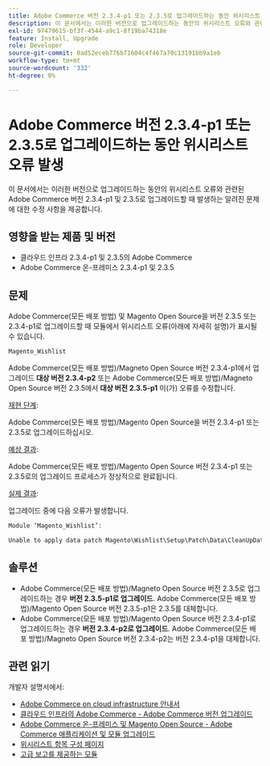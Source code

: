 ```yaml
---
title: Adobe Commerce 버전 2.3.4-p1 또는 2.3.5로 업그레이드하는 동안 위시리스트 오류 발생
description: 이 문서에서는 이러한 버전으로 업그레이드하는 동안의 위시리스트 오류와 관련된 Adobe Commerce 버전 2.3.4-p1 및 2.3.5로 업그레이드할 때 발생하는 알려진 문제에 대한 수정 사항을 제공합니다.
exl-id: 97479615-bf3f-4544-a9c1-8f19ba74318e
feature: Install, Upgrade
role: Developer
source-git-commit: 0ad52eceb776b71604c4f467a70c13191bb9a1eb
workflow-type: tm+mt
source-wordcount: '332'
ht-degree: 0%

---
```


# Adobe Commerce 버전 2.3.4-p1 또는 2.3.5로 업그레이드하는 동안 위시리스트 오류 발생

이 문서에서는 이러한 버전으로 업그레이드하는 동안의 위시리스트 오류와 관련된 Adobe Commerce 버전 2.3.4-p1 및 2.3.5로 업그레이드할 때 발생하는 알려진 문제에 대한 수정 사항을 제공합니다.

## 영향을 받는 제품 및 버전

* 클라우드 인프라 2.3.4-p1 및 2.3.5의 Adobe Commerce
* Adobe Commerce 온-프레미스 2.3.4-p1 및 2.3.5

## 문제

Adobe Commerce(모든 배포 방법) 및 Magento Open Source을 버전 2.3.5 또는 2.3.4-p1로 업그레이드할 때 모듈에서 위시리스트 오류(아래에 자세히 설명)가 표시될 수 있습니다.

```php
Magento_Wishlist
```

Adobe Commerce(모든 배포 방법)/Magneto Open Source 버전 2.3.4-p1에서 업그레이드 **대상 버전 2.3.4-p2** 또는 Adobe Commerce(모든 배포 방법)/Magneto Open Source 버전 2.3.5에서 **대상 버전 2.3.5-p1** 이(가) 오류를 수정합니다.

<u>재현 단계</u>:

Adobe Commerce(모든 배포 방법)/Magento Open Source을 버전 2.3.4-p1 또는 2.3.5로 업그레이드하십시오.

<u>예상 결과</u>:

Adobe Commerce(모든 배포 방법)/Magento Open Source 버전 2.3.4-p1 또는 2.3.5로의 업그레이드 프로세스가 정상적으로 완료됩니다.

<u>실제 결과</u>:

업그레이드 중에 다음 오류가 발생합니다.

```php
Module ‘Magento_Wishlist’:

Unable to apply data patch Magento\Wishlist\Setup\Patch\Data\CleanUpData for module Magento_Wishlist. Original exception message: Unable to unserialize value. Error: Syntax error
```

## 솔루션

* Adobe Commerce(모든 배포 방법)/Magneto Open Source 버전 2.3.5로 업그레이드하는 경우 **버전 2.3.5-p1로 업그레이드**. Adobe Commerce(모든 배포 방법)/Magento Open Source 버전 2.3.5-p1은 2.3.5를 대체합니다.
* Adobe Commerce(모든 배포 방법)/Magento Open Source 버전 2.3.4-p1로 업그레이드하는 경우 **버전 2.3.4-p2로 업그레이드**. Adobe Commerce(모든 배포 방법)/Magneto Open Source 버전 2.3.4-p2는 버전 2.3.4-p1을 대체합니다.

## 관련 읽기

개발자 설명서에서:

* [Adobe Commerce on cloud infrastructure 안내서](https://devdocs.magento.com/cloud/bk-cloud.html)
* [클라우드 인프라의 Adobe Commerce - Adobe Commerce 버전 업그레이드](https://devdocs.magento.com/cloud/project/project-upgrade.html)
* [Adobe Commerce 온-프레미스 및 Magento Open Source - Adobe Commerce 애플리케이션 및 모듈 업그레이드](https://devdocs.magento.com/guides/v2.3/comp-mgr/bk-compman-upgrade-guide.html)
* [위시리스트 항목 구성 페이지](https://devdocs.magento.com/guides/v2.3/frontend-dev-guide/layouts/product-layouts.html#wishlist-item-configure-page)
* [고급 보고를 제공하는 모듈](https://devdocs.magento.com/guides/v2.3/advanced-reporting/modules.html)
